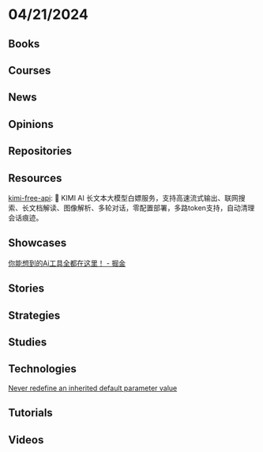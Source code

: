 # 04/21/2024

## Books

## Courses

## News

## Opinions

## Repositories

## Resources
[kimi-free-api](https://github.com/LLM-Red-Team/kimi-free-api): 🚀 KIMI AI 长文本大模型白嫖服务，支持高速流式输出、联网搜索、长文档解读、图像解析、多轮对话，零配置部署，多路token支持，自动清理会话痕迹。

## Showcases
[你能想到的Ai工具全都在这里！ - 掘金](https://juejin.cn/post/7315327205726486540)

## Stories

## Strategies

## Studies

## Technologies
[Never redefine an inherited default parameter value](http://www.cpptips.com/redef_dflt_parm)

## Tutorials

## Videos
